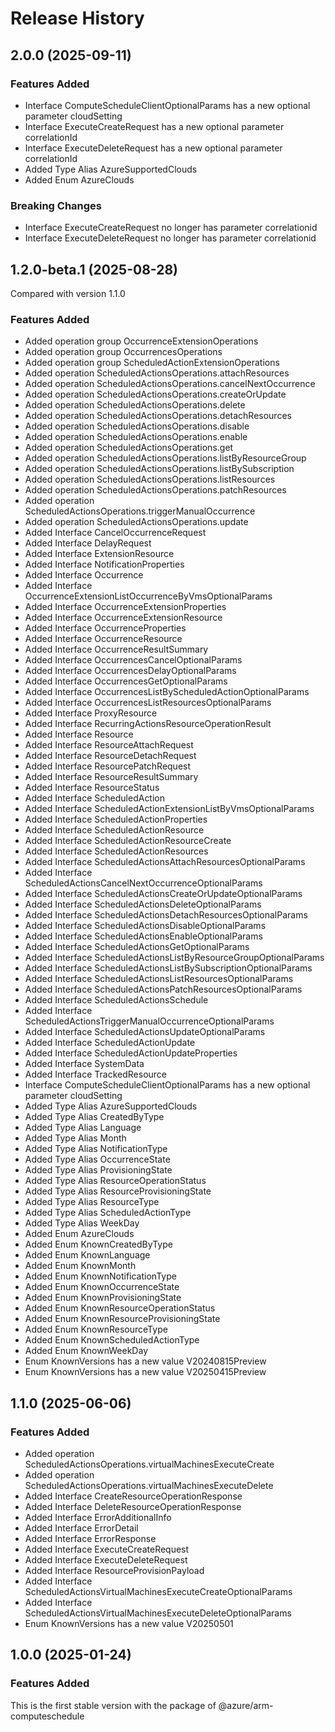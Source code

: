 # Release History

## 2.0.0 (2025-09-11)

### Features Added
  - Interface ComputeScheduleClientOptionalParams has a new optional parameter cloudSetting
  - Interface ExecuteCreateRequest has a new optional parameter correlationId
  - Interface ExecuteDeleteRequest has a new optional parameter correlationId
  - Added Type Alias AzureSupportedClouds
  - Added Enum AzureClouds

### Breaking Changes
  - Interface ExecuteCreateRequest no longer has parameter correlationid
  - Interface ExecuteDeleteRequest no longer has parameter correlationid

## 1.2.0-beta.1 (2025-08-28)

Compared with version 1.1.0

### Features Added

- Added operation group OccurrenceExtensionOperations
- Added operation group OccurrencesOperations
- Added operation group ScheduledActionExtensionOperations
- Added operation ScheduledActionsOperations.attachResources
- Added operation ScheduledActionsOperations.cancelNextOccurrence
- Added operation ScheduledActionsOperations.createOrUpdate
- Added operation ScheduledActionsOperations.delete
- Added operation ScheduledActionsOperations.detachResources
- Added operation ScheduledActionsOperations.disable
- Added operation ScheduledActionsOperations.enable
- Added operation ScheduledActionsOperations.get
- Added operation ScheduledActionsOperations.listByResourceGroup
- Added operation ScheduledActionsOperations.listBySubscription
- Added operation ScheduledActionsOperations.listResources
- Added operation ScheduledActionsOperations.patchResources
- Added operation ScheduledActionsOperations.triggerManualOccurrence
- Added operation ScheduledActionsOperations.update
- Added Interface CancelOccurrenceRequest
- Added Interface DelayRequest
- Added Interface ExtensionResource
- Added Interface NotificationProperties
- Added Interface Occurrence
- Added Interface OccurrenceExtensionListOccurrenceByVmsOptionalParams
- Added Interface OccurrenceExtensionProperties
- Added Interface OccurrenceExtensionResource
- Added Interface OccurrenceProperties
- Added Interface OccurrenceResource
- Added Interface OccurrenceResultSummary
- Added Interface OccurrencesCancelOptionalParams
- Added Interface OccurrencesDelayOptionalParams
- Added Interface OccurrencesGetOptionalParams
- Added Interface OccurrencesListByScheduledActionOptionalParams
- Added Interface OccurrencesListResourcesOptionalParams
- Added Interface ProxyResource
- Added Interface RecurringActionsResourceOperationResult
- Added Interface Resource
- Added Interface ResourceAttachRequest
- Added Interface ResourceDetachRequest
- Added Interface ResourcePatchRequest
- Added Interface ResourceResultSummary
- Added Interface ResourceStatus
- Added Interface ScheduledAction
- Added Interface ScheduledActionExtensionListByVmsOptionalParams
- Added Interface ScheduledActionProperties
- Added Interface ScheduledActionResource
- Added Interface ScheduledActionResourceCreate
- Added Interface ScheduledActionResources
- Added Interface ScheduledActionsAttachResourcesOptionalParams
- Added Interface ScheduledActionsCancelNextOccurrenceOptionalParams
- Added Interface ScheduledActionsCreateOrUpdateOptionalParams
- Added Interface ScheduledActionsDeleteOptionalParams
- Added Interface ScheduledActionsDetachResourcesOptionalParams
- Added Interface ScheduledActionsDisableOptionalParams
- Added Interface ScheduledActionsEnableOptionalParams
- Added Interface ScheduledActionsGetOptionalParams
- Added Interface ScheduledActionsListByResourceGroupOptionalParams
- Added Interface ScheduledActionsListBySubscriptionOptionalParams
- Added Interface ScheduledActionsListResourcesOptionalParams
- Added Interface ScheduledActionsPatchResourcesOptionalParams
- Added Interface ScheduledActionsSchedule
- Added Interface ScheduledActionsTriggerManualOccurrenceOptionalParams
- Added Interface ScheduledActionsUpdateOptionalParams
- Added Interface ScheduledActionUpdate
- Added Interface ScheduledActionUpdateProperties
- Added Interface SystemData
- Added Interface TrackedResource
- Interface ComputeScheduleClientOptionalParams has a new optional parameter cloudSetting
- Added Type Alias AzureSupportedClouds
- Added Type Alias CreatedByType
- Added Type Alias Language
- Added Type Alias Month
- Added Type Alias NotificationType
- Added Type Alias OccurrenceState
- Added Type Alias ProvisioningState
- Added Type Alias ResourceOperationStatus
- Added Type Alias ResourceProvisioningState
- Added Type Alias ResourceType
- Added Type Alias ScheduledActionType
- Added Type Alias WeekDay
- Added Enum AzureClouds
- Added Enum KnownCreatedByType
- Added Enum KnownLanguage
- Added Enum KnownMonth
- Added Enum KnownNotificationType
- Added Enum KnownOccurrenceState
- Added Enum KnownProvisioningState
- Added Enum KnownResourceOperationStatus
- Added Enum KnownResourceProvisioningState
- Added Enum KnownResourceType
- Added Enum KnownScheduledActionType
- Added Enum KnownWeekDay
- Enum KnownVersions has a new value V20240815Preview
- Enum KnownVersions has a new value V20250415Preview

## 1.1.0 (2025-06-06)

### Features Added

- Added operation ScheduledActionsOperations.virtualMachinesExecuteCreate
- Added operation ScheduledActionsOperations.virtualMachinesExecuteDelete
- Added Interface CreateResourceOperationResponse
- Added Interface DeleteResourceOperationResponse
- Added Interface ErrorAdditionalInfo
- Added Interface ErrorDetail
- Added Interface ErrorResponse
- Added Interface ExecuteCreateRequest
- Added Interface ExecuteDeleteRequest
- Added Interface ResourceProvisionPayload
- Added Interface ScheduledActionsVirtualMachinesExecuteCreateOptionalParams
- Added Interface ScheduledActionsVirtualMachinesExecuteDeleteOptionalParams
- Enum KnownVersions has a new value V20250501

## 1.0.0 (2025-01-24)

### Features Added

This is the first stable version with the package of @azure/arm-computeschedule
